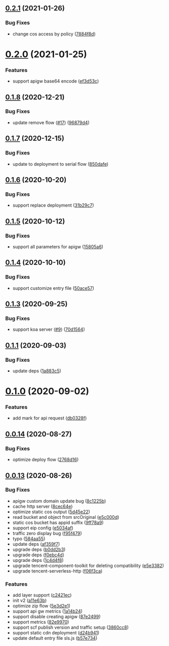 ## [0.2.1](https://github.com/serverless-components/tencent-nuxtjs/compare/v0.2.0...v0.2.1) (2021-01-26)


### Bug Fixes

* change cos access by policy ([7884f8d](https://github.com/serverless-components/tencent-nuxtjs/commit/7884f8de205951956861bfcda6e1a892e1b18018))

# [0.2.0](https://github.com/serverless-components/tencent-nuxtjs/compare/v0.1.8...v0.2.0) (2021-01-25)


### Features

* support apigw base64 encode ([ef3d53c](https://github.com/serverless-components/tencent-nuxtjs/commit/ef3d53c19d61dc0a952290f3c2cb84c767f8135e))

## [0.1.8](https://github.com/serverless-components/tencent-nuxtjs/compare/v0.1.7...v0.1.8) (2020-12-21)


### Bug Fixes

* update remove flow ([#17](https://github.com/serverless-components/tencent-nuxtjs/issues/17)) ([96879d4](https://github.com/serverless-components/tencent-nuxtjs/commit/96879d4d541a5598cafc1acb91dcacf0a62871ed))

## [0.1.7](https://github.com/serverless-components/tencent-nuxtjs/compare/v0.1.6...v0.1.7) (2020-12-15)


### Bug Fixes

* update to deployment to serial flow ([850dafe](https://github.com/serverless-components/tencent-nuxtjs/commit/850dafe6dcb89bdc9fdcc85affff27c62b05e90b))

## [0.1.6](https://github.com/serverless-components/tencent-nuxtjs/compare/v0.1.5...v0.1.6) (2020-10-20)


### Bug Fixes

* support replace deployment ([31b29c7](https://github.com/serverless-components/tencent-nuxtjs/commit/31b29c7dd0b72e8517736810e775b8ed1847dc90))

## [0.1.5](https://github.com/serverless-components/tencent-nuxtjs/compare/v0.1.4...v0.1.5) (2020-10-12)


### Bug Fixes

* support all parameters for apigw ([15805a6](https://github.com/serverless-components/tencent-nuxtjs/commit/15805a6b74751407e217ee5bb80dc3e127f92842))

## [0.1.4](https://github.com/serverless-components/tencent-nuxtjs/compare/v0.1.3...v0.1.4) (2020-10-10)


### Bug Fixes

* support customize entry file ([50ace57](https://github.com/serverless-components/tencent-nuxtjs/commit/50ace57900ebf9b4f405ec38204eb85a78e7aa77))

## [0.1.3](https://github.com/serverless-components/tencent-nuxtjs/compare/v0.1.2...v0.1.3) (2020-09-25)


### Bug Fixes

* support koa server ([#9](https://github.com/serverless-components/tencent-nuxtjs/issues/9)) ([70d1564](https://github.com/serverless-components/tencent-nuxtjs/commit/70d15643902dcca3111501c12fe7837525a13772))

## [0.1.1](https://github.com/serverless-components/tencent-nuxtjs/compare/v0.1.0...v0.1.1) (2020-09-03)


### Bug Fixes

* update deps ([1a883c5](https://github.com/serverless-components/tencent-nuxtjs/commit/1a883c56fe980aaa7bcc34043cabb99dc0f6cec8))

# [0.1.0](https://github.com/serverless-components/tencent-nuxtjs/compare/v0.0.14...v0.1.0) (2020-09-02)


### Features

* add mark for api request ([db0328f](https://github.com/serverless-components/tencent-nuxtjs/commit/db0328f498cd45d16e5bc1d6d17cdc5b5c860c42))

## [0.0.14](https://github.com/serverless-components/tencent-nuxtjs/compare/v0.0.13...v0.0.14) (2020-08-27)


### Bug Fixes

* optimize deploy flow ([2768d16](https://github.com/serverless-components/tencent-nuxtjs/commit/2768d16b50aeea7343dae468421cb7eaf9902f1c))

## [0.0.13](https://github.com/serverless-components/tencent-nuxtjs/compare/v0.0.12...v0.0.13) (2020-08-26)


### Bug Fixes

* apigw custom domain update bug ([8c1225b](https://github.com/serverless-components/tencent-nuxtjs/commit/8c1225bf6ef306a96abfd05a522eb3e0ea17dcc3))
* cache http server ([8cec64e](https://github.com/serverless-components/tencent-nuxtjs/commit/8cec64eaf62256ad64c48348dd653d54122a85ce))
* optimize static cos output ([5d45e22](https://github.com/serverless-components/tencent-nuxtjs/commit/5d45e22b2290628e2cc085c29a1c225c05ea6f23))
* read bucket and object from srcOriginal ([e5c000d](https://github.com/serverless-components/tencent-nuxtjs/commit/e5c000da0d31c7f9be9038b0605763b26c75fd77))
* static cos bucket has appid suffix ([9ff78a9](https://github.com/serverless-components/tencent-nuxtjs/commit/9ff78a98d87f574e38bcd8d1fa393d83ae7bc0be))
* support eip config ([e5034af](https://github.com/serverless-components/tencent-nuxtjs/commit/e5034af0b6ebb1ce929c7fe6cc37597d7ef8096b))
* traffic zero display bug ([f95f479](https://github.com/serverless-components/tencent-nuxtjs/commit/f95f479662f1ce385832d30031f4b0981e6d4958))
* typo ([584aa55](https://github.com/serverless-components/tencent-nuxtjs/commit/584aa55bff4b929275dff011b921d4c4d7437307))
* update deps ([af359f7](https://github.com/serverless-components/tencent-nuxtjs/commit/af359f735c42d866f96ef13bb6fc68b29f05c021))
* upgrade deps ([b0dd2b3](https://github.com/serverless-components/tencent-nuxtjs/commit/b0dd2b34d56049266fab4862aaee5597a7ef66e6))
* upgrade deps ([f0ebc4d](https://github.com/serverless-components/tencent-nuxtjs/commit/f0ebc4dd747314aaadff0e5c799460e844971b99))
* upgrade deps ([1c4d4f8](https://github.com/serverless-components/tencent-nuxtjs/commit/1c4d4f83d829ff8c031e467dc22a4457c7a4e698))
* upgrade tencent-component-toolkit for deleting compatibility ([e5e3382](https://github.com/serverless-components/tencent-nuxtjs/commit/e5e3382e510999a1832f5888765808f213548c28))
* upgrade tencent-serverless-http ([f06f3ca](https://github.com/serverless-components/tencent-nuxtjs/commit/f06f3caaf62d9d3619676cb4fb99b1050f1df6b1))


### Features

* add layer support ([c2421ec](https://github.com/serverless-components/tencent-nuxtjs/commit/c2421ecb5b0dca91698638a124dd79668c10ecdc))
* init v2 ([a11e63b](https://github.com/serverless-components/tencent-nuxtjs/commit/a11e63b73301175aa9b4c7e36152fbededb8c78b))
* optimize zip flow ([5e3d2e1](https://github.com/serverless-components/tencent-nuxtjs/commit/5e3d2e1cae7525486274a71676f79afbc6cb6267))
* support api gw metrics ([1a14b24](https://github.com/serverless-components/tencent-nuxtjs/commit/1a14b2447b3cbabe57b238bf6adf6b37ca8d0fbf))
* support disable creating apigw ([87e2499](https://github.com/serverless-components/tencent-nuxtjs/commit/87e24998a9e98e1da1419696141344e2b35838f9))
* support metrics ([82e9970](https://github.com/serverless-components/tencent-nuxtjs/commit/82e9970e19658aa637dcf30ad477d3cb1a033a02))
* support scf publish version and traffic setup ([3860cc8](https://github.com/serverless-components/tencent-nuxtjs/commit/3860cc815bb8cd9a609188e524f472d07015f759))
* support static cdn deployment ([d24b941](https://github.com/serverless-components/tencent-nuxtjs/commit/d24b94168f17d39c1281804b18f864bdf9304dff))
* update default entry file sls.js ([b57e734](https://github.com/serverless-components/tencent-nuxtjs/commit/b57e7348d2891f7188489ab97be3c16b7eda5c77))
